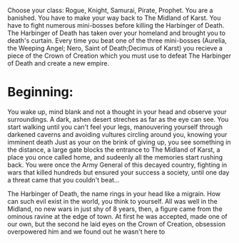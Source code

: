 Choose your class: Rogue, Knight, Samurai, Pirate, Prophet.
You are a banished.
You have to make your way back to The Midland of Karst.
You have to fight numerous mini-bosses before killing the Harbinger of Death.
The Harbinger of Death has taken over your homeland and brought you to death's curtain.
Every time you beat one of the three mini-bosses (Aurelia, the Weeping Angel; Nero, Saint of Death;Decimus of Karst) you recieve a piece of the Crown of Creation which you must use to defeat The Harbinger of Death and create a new empire.

# Beginning:
You wake up, mind blank and not a thought in your head and observe your surroundings. A dark, ashen desert streches as far as the eye can see.
You start walking until you can't feel your legs, manouvering yourself through darkened caverns and avoiding vultures circling around you, knowing your imminent death
Just as your on the brink of giving up, you see something in the distance, a large gate blocks the entrance to The Midland of Karst, a place you once called home, and sudeenly all the memories start rushing back.
You were once the Army General of this decayed country, fighting in wars that killed hundreds but ensured your success a society, until one day a threat came that you couldn't beat...

The Harbinger of Death, the name rings in your head like a migrain.
How can such evil exist in the world, you think to yourself.
All was well in the Midland, no new wars in just shy of 8 years, then, a figure came from the ominous ravine at the edge of town.
At first he was accepted, made one of our own, but the second he laid eyes on the Crown of Creation, obsession overpowered him and we found out he wasn't here to 